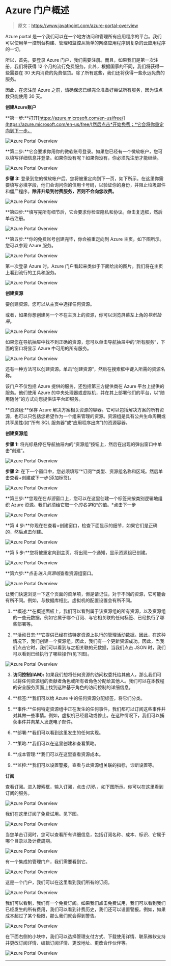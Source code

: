 # Azure 门户概述

> 原文：<https://www.javatpoint.com/azure-portal-overview>

Azure portal 是一个我们可以在一个地方访问和管理所有应用程序的平台。我们可以使用单一控制台构建、管理和监控从简单的网络应用程序到复杂的云应用程序的一切。

所以，首先，要登录 Azure 门户，我们需要注册。而且，如果我们是第一次注册，我们将获得 12 个月的流行免费服务。此外，根据国家的不同，我们将获得一些需要在 30 天内消费的免费信贷。除了所有这些，我们还将获得一些永远免费的服务。

因此，在您注册 Azure 之前，请确保您已经完全准备好尝试所有服务，因为该点数只能使用 30 天。

**创建Azure账户**

**第一步:**打开[https://azure.microsoft.com/en-us/free/](https://azure.microsoft.com/en-us/free/)然后点击*开始免费；*它会将你重定向到下一步。

![Azure Portal Overview](img/d73993de81e0a8f45cc5aadd0174dc94.png)

**第二步:**它会要求你用你的微软账号登录。如果您已经有一个微软帐户，您可以填写详细信息并登录。如果你没有呢？如果你没有，你必须先注册才能继续。

![Azure Portal Overview](img/185de629270fe58d8121a03638396c85.png)

**步骤 3:** 登录到您的微软帐户后。您将被重定向到下一页，如下所示。在这里你需要填写必填字段，他们会询问你的信用卡号码，以验证你的身份，并阻止垃圾邮件和僵尸程序。**除非升级到付费服务，否则不会向您收费。**

![Azure Portal Overview](img/47dd1315fc8dca10ce29aa9821cee58e.png)

**第四步:**填写完所有细节后，它会要求你检查隐私和协议。单击复选框，然后单击注册。

![Azure Portal Overview](img/83f2f3ae00f790dd6298cd1d89ef841e.png)

**第五步:**你的免费账号创建完毕，你会被重定向到 Azure 主页，如下图所示。您可以参观 Azure 服务。

![Azure Portal Overview](img/ebb87dccae9a8065218470082afd666e.png)

第一次登录 Azure 时。Azure 门户看起来类似于下面给出的图片。我们将在主页上看到流行的工具和服务。

![Azure Portal Overview](img/237ffe8daedfc340356bd357cae6e7cc.png)

**创建资源**

要创建资源，您可以从主页中选择任何资源。

或者，如果你想创建另一个不在主页上的资源，你可以浏览屏幕左上角的*导航抽屉*。

![Azure Portal Overview](img/18742ef19143e461f339a57898ae27c7.png)

如果您在导航抽屉中找不到正确的资源，您可以单击导航抽屉中的“所有服务”，下面的窗口将显示 Azure 中可用的所有服务。

![Azure Portal Overview](img/8b9cb0b30ef4b3304c282ac803060a96.png)

还有一种方法可以创建资源。单击“创建资源”，然后在搜索框中键入所需的资源名称。

该门户不仅包括 Azure 提供的服务，还包括第三方提供商在 Azure 平台上提供的服务。他们使用 Azure 的中央处理器或虚拟机，并在其上部署他们的平台，以“随用随付”的方式向您提供该平台即服务。

**资源组:**保存 Azure 解决方案相关资源的容器。它可以包括解决方案的所有资源，也可以只包括您希望作为一个组来管理的资源。资源组是具有公共生命周期或共享属性(如“所有 SQL 服务器”或“应用程序出席”)的资源容器。

**创建资源组**

**步骤 1:** 将光标悬停在导航抽屉内的“资源组”按钮上，然后在出现的弹出窗口中单击“创建”。

![Azure Portal Overview](img/4309559d14f4fbf7aaa5f9743152f0f7.png)

**步骤 2:** 在下一个窗口中，您必须填写“*订阅”*类型、资源组名称和区域。然后单击查看+创建或下一步(添加标签)。

![Azure Portal Overview](img/ac80bb67fe7b48faddb52df01c752f65.png)

**第三步:**您现在在*标签*窗口上，您可以在这里创建一个标签来按类别逻辑地组织 Azure 资源。我们必须给它取一个*的名字*和*的值。*点击下一步

![Azure Portal Overview](img/2450df6630125a3b432eaa322398b96d.png)

**第 4 步:**你现在在查看+创建窗口，检查下面显示的细节，如果它们是正确的，然后点击创建。

![Azure Portal Overview](img/33ccc86fbfef9eb5b1ffa202c520c973.png)

**第 5 步:**您将被重定向到主页，将出现一个通知，显示资源组已创建。

![Azure Portal Overview](img/aa4a3d57a45e81b6efa7b67d698734d8.png)

**第六步:**点击*进入资源组*查看资源组窗口。

![Azure Portal Overview](img/6ebd3803bf8cbfb8836fffc981734275.png)

让我们快速浏览一下这个页面的菜单项，但是请记住，对于不同的资源，它可能会有所不同。例如，与数据库相比，虚拟机的配置设置会有所不同。

1) **概述:**在概述面板上，我们可以看到属于该资源组的所有资源，以及资源组的一些元数据，例如它属于哪个订阅、与它相关联的任何标签、已经执行了哪些部署等。

2) **活动日志:**它提供已经在该特定资源上执行的管理活动数据。因此，在这种情况下，我们创建一个资源组。因此，我们有一个更新资源成功。因此，当我们点击它时，我们可以看到与之相关联的元数据，当我们点击 JSON 时，我们可以看到已经执行了哪些操作(见下图)。

![Azure Portal Overview](img/8fbaa559b6a349f31f9f8cf349bb4dbe.png)

3) **访问控制(IAM):** 如果我们想将任何资源的访问权委托给其他人，那么我们可以将任何资源组的贡献者角色或所有者角色分配给其他人。我们可以在本教程的安全服务页面上找到这种基于角色的访问控制的详细信息。

4) **标签:**我们可以给 Azure 中的任何资源分配标签，将它们分类。

5) **事件:**任何特定资源组中正在发生的任何事件，我们都可以订阅这些事件并对其做一些事情。例如，虚拟机已经启动或停止。在这种情况下，我们可以捕获事件并向某人发送电子邮件。

6) **部署:**我们可以看到这里发生的任何实现。

7) **策略:**我们可以在这里创建和查看策略。

8) **成本管理:**我们可以在这里查看资源成本。

9) **监控:**我们可以设置警报，查看与此资源组关联的指标，诊断设置等。

**订阅**

查看订阅。进入搜索框，输入订阅，点击*订阅，*，如下图所示。你可以在这里看到订阅的服务。

![Azure Portal Overview](img/543bf2c17d05157dceb967ed2c359e19.png)

我们在这里订阅了免费试用。见下图。

![Azure Portal Overview](img/0db9643221943d05273fb18637abd07b.png)

当您单击订阅时，您可以查看所有详细信息，包括订阅名称、成本、标识、它属于哪个目录以及计费周期。

![Azure Portal Overview](img/fc902e490b7b85244bed762758653c8f.png)

有一个集成的管理门户，我们需要看到它。

![Azure Portal Overview](img/ba0a7d7b55cd18be3e33e0363d0734bd.png)

这是一个门户，我们可以在这里看到我们所有的订阅。

![Azure Portal Overview](img/388ae8c822931b3966dab74f6c3d12d5.png)

我们可以看到，我们有一个免费订阅。如果我们点击免费试用，我们可以看到我们已经发生的所有费用，我们可以看到计费历史，我们还可以设置警报。例如，如果成本超过了某个极限，那么我们就会得到警告。

![Azure Portal Overview](img/20a55dcd9ed072b4127a415b919ab563.png)

在下面右侧的小块中，我们可以选择管理支付方式、下载使用详情、联系微软支持并更改订阅详情、编辑订阅详情、更改地址、更改合作伙伴等。

![Azure Portal Overview](img/6c116bab1a7bd2562934c40f3c04ea21.png)

* * *